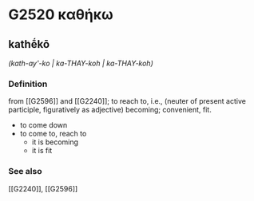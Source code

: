 # G2520 καθήκω

## kathḗkō

_(kath-ay'-ko | ka-THAY-koh | ka-THAY-koh)_

### Definition

from [[G2596]] and [[G2240]]; to reach to, i.e., (neuter of present active participle, figuratively as adjective) becoming; convenient, fit.

- to come down
- to come to, reach to
  - it is becoming
  - it is fit

### See also

[[G2240]], [[G2596]]


